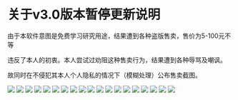 # 关于v3.0版本暂停更新说明

由于本软件意图是免费学习研究用途，结果遭到各种盗版售卖，售价为5-100元不等

违反了本人的初衷。本人尝试过劝阻这种售卖行为，结果遭到各种辱骂及嘲讽。

故同时在不侵犯其本人个人隐私的情况下（模糊处理）公布售卖截图。

![](./售卖人员名单/1.jpg)
![](./售卖人员名单/2.jpg)
![](./售卖人员名单/3.png)
![](./售卖人员名单/4.jpg)
![](./售卖人员名单/5.jpg)
![](./售卖人员名单/6.jpg)
![](./售卖人员名单/7.jpg)
![](./售卖人员名单/8.jpg)
![](./售卖人员名单/9.jpg)
![](./售卖人员名单/10.jpg)
![](./售卖人员名单/11.jpg)
![](./售卖人员名单/12.jpg)
![](./售卖人员名单/13.jpg)
![](./售卖人员名单/14.jpg)
![](./售卖人员名单/15.jpg)
![](./售卖人员名单/16.jpg)
![](./售卖人员名单/17.jpg)
![](./售卖人员名单/18.jpg)
![](./售卖人员名单/19.jpg)


